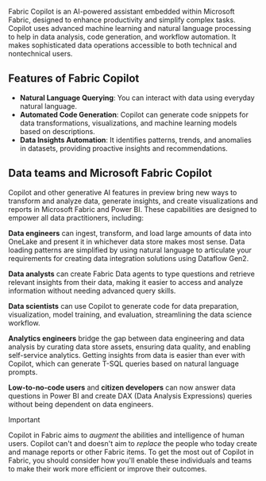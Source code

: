 Fabric Copilot is an AI-powered assistant embedded within Microsoft Fabric, designed to enhance productivity and simplify complex tasks. Copilot uses advanced machine learning and natural language processing to help in data analysis, code generation, and workflow automation. It makes sophisticated data operations accessible to both technical and nontechnical users.

## Features of Fabric Copilot

- **Natural Language Querying**: You can interact with data using everyday natural language.
- **Automated Code Generation**: Copilot can generate code snippets for data transformations, visualizations, and machine learning models based on descriptions.
- **Data Insights Automation**: It identifies patterns, trends, and anomalies in datasets, providing proactive insights and recommendations.

## Data teams and Microsoft Fabric Copilot

Copilot and other generative AI features in preview bring new ways to transform and analyze data, generate insights, and create visualizations and reports in Microsoft Fabric and Power BI. These capabilities are designed to empower all data practitioners, including:

**Data engineers** can ingest, transform, and load large amounts of data into OneLake and present it in whichever data store makes most sense. Data loading patterns are simplified by using natural language to articulate your requirements for creating data integration solutions using Dataflow Gen2.

**Data analysts** can create Fabric Data agents to type questions and retrieve relevant insights from their data, making it easier to access and analyze information without needing advanced query skills.

**Data scientists** can use Copilot to generate code for data preparation, visualization, model training, and evaluation, streamlining the data science workflow.

**Analytics engineers** bridge the gap between data engineering and data analysis by curating data store assets, ensuring data quality, and enabling self-service analytics. Getting insights from data is easier than ever with Copilot, which can generate T-SQL queries based on natural language prompts.

**Low-to-no-code users** and **citizen developers** can now answer data questions in Power BI and create DAX (Data Analysis Expressions) queries without being dependent on data engineers.

> [!IMPORTANT]
> Copilot in Fabric aims to *augment* the abilities and intelligence of human users. Copilot can't and doesn't aim to *replace* the people who today create and manage reports or other Fabric items. To get the most out of Copilot in Fabric, you should consider how you'll enable these individuals and teams to make their work more efficient or improve their outcomes.